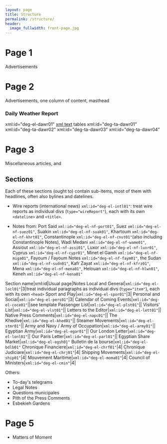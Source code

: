 ```yaml
---
layout: page
title: Structure
permalink: /structure/
header:
  image_fullwidth: front-page.jpg
---
```


# Page 1
Advertisements

# Page 2
Advertisements, one column of content, masthead

### Daily Weather Report
xml:id="deg-el-dawr01" [xml text](https://github.com/dig-eg-gaz/boilerplates/blob/master/boilerplates-text/daily-weather-report.xml) tables xml:id="deg-ta-dawr01" xml:id="deg-ta-dawr02" xml:id="deg-ta-dawr03" xml:id="deg-ta-dawr04"

# Page 3
Miscellaneous articles, and

## Sections
Each of these sections (ought to) contain sub-items, most of them with headlines, often also bylines and datelines. <!-- I should make it a requirement that all sections contain xml:id -->
- Wire reports (international news) `xml:id="deg-el-intl01"`: treat wire reports as individual divs (`type="wireReport"`), each with its own `<dateline>` and `<title>`.

- Notes from: Port Said `xml:id="deg-el-nf-port01"`, Suez `xml:id="deg-el-nf-suez01"`, Suakin `xml:id="deg-el-nf-suak01"`, Khartoum `xml:id="deg-el-nf-khrt01"`, Constantinople `xml:id="deg-el-nf-cnst01"`(also including Constantinople Notes), Wadi Medani `xml:id="deg-el-nf-wame01"`, Assiout `xml:id="deg-el-nf-assi01"`, Luxor `xml:id="deg-el-nf-luxr01"`, Cyprus `xml:id="deg-el-nf-cypr01"`, Minet el Gamh `xml:id="deg-el-nf-miga01"`, Fayoum / Fayoum Notes `xml:id="deg-el-nf-faym01"`, the Sudan `xml:id="deg-el-nf-sudn01"`, Kafr Zayat `xml:id="deg-el-nf-kfrz01"`, Mena `xml:id="deg-el-nf-mena01"`, Helouan `xml:id="deg-el-nf-hlwn01"`, Keneh `xml:id="deg-el-nf-kena01"`

Section name|xml:id|Usual page|Notes
Local and General|`xml:id="deg-el-locl01"`|3|treat individual paragraphs as individual divs (`type="item"`), each with its own `<head>`
Sport and Play|`xml:id="deg-el-spor01"`|3|
Personal and Social|`xml:id="deg-el-pers01"`|3|
Calendar of Coming Events|`xml:id="deg-el-coce01"`||see template
Passenger List|`xml:id="deg-el-plst01"`||
Visitors' List|`xml:id="deg-el-vlst01"`||
Letters to the Editor|`xml:id="deg-el-lett01"`||
Native Press Comments|`xml:id="deg-el-napc01"`||
The Khedive|`xml:id="deg-el-khed01"`||
Steamer Movements|`xml:id="deg-el-stmr01"`||
Army and Navy / Army of Occupation|`xml:id="deg-el-army01"`||
Egyptian Army|`xml:id="deg-el-egar01"`||
Our London Letter|`xml:id="deg-el-lonl01"`||
Our Paris Letter|`xml:id="deg-el-parl01"`||
Egyptian Share Market|`xml:id="deg-el-egsh01"`
Bulletin de la bourse|`xml:id="deg-el-bdlb01"`
Chronique Financiere|`xml:id="deg-el-chrf01"`|4|
Chronique Judiciare|`xml:id="deg-el-chrj01"`|4|
Shipping Movements|`xml:id="deg-el-ship01"`|4|
Mouvement Maritime|`xml:id="deg-el-moma01"`|4|
Council of Ministers|`xml:id="deg-el-cmin"`|4|

Others:
- To-day's telegrams
- Legal Notes
- Questions municipales
- Pith of the Press Comments
- Esbekieh Gardens

# Page 5
- Matters of Moment
